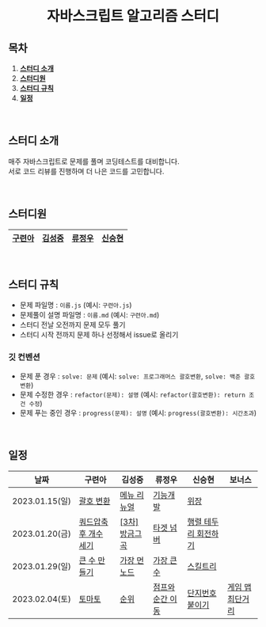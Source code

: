 <h1 align="center">자바스크립트 알고리즘 스터디</h1>

## 목차

1. [**스터디 소개**](#1)
2. [**스터디원**](#2)
3. [**스터디 규칙**](#3)
4. [**일정**](#4)

<br />

<div id="1" />

## 스터디 소개

매주 자바스크립트로 문제를 풀며 코딩테스트를 대비합니다.  
서로 코드 리뷰를 진행하며 더 나은 코드를 고민합니다.

<br />

<div id="2" />

## 스터디원

| [구련아](https://github.com/anottrx) | [김성중](https://github.com/joseph-106) | [류정우](https://github.com/evencoding) | [신승현](https://github.com/osdoonhyun) |
| ------------------------------------ | --------------------------------------- | --------------------------------------- | --------------------------------------- |

<br />

<div id="3" />

## 스터디 규칙

- 문제 파일명 : `이름.js` (예시: `구련아.js`)
- 문제풀이 설명 파일명 : `이름.md` (예시: `구련아.md`)
- 스터디 전날 오전까지 문제 모두 풀기
- 스터디 시작 전까지 문제 하나 선정해서 issue로 올리기

### 깃 컨벤션

- 문제 푼 경우 : `solve: 문제` (예시: `solve: 프로그래머스 괄호변환`, `solve: 백준 괄호변환`)
- 문제 수정한 경우 : `refactor(문제): 설명` (예시: `refactor(괄호변환): return 조건 수정`)
- 문제 푸는 중인 경우 : `progress(문제): 설명` (예시: `progress(괄호변환): 시간초과`)

<br />

<div id="4" />

## 일정

| 날짜           | 구련아                                                                                   | 김성중                                                                           | 류정우                                                                                          | 신승현                                                                                  | 보너스                                                                             |
| -------------- | ---------------------------------------------------------------------------------------- | -------------------------------------------------------------------------------- | ----------------------------------------------------------------------------------------------- | --------------------------------------------------------------------------------------- | ---------------------------------------------------------------------------------- |
| 2023.01.15(일) | [괄호 변환](https://school.programmers.co.kr/learn/courses/30/lessons/60058)             | [메뉴 리뉴얼](https://school.programmers.co.kr/learn/courses/30/lessons/72411)   | [기능개발](https://school.programmers.co.kr/learn/courses/30/lessons/42586?language=javascript) | [위장](https://school.programmers.co.kr/learn/courses/30/lessons/42578)                 |                                                                                    |
| 2023.01.20(금) | [쿼드압축 후 개수 세기](https://school.programmers.co.kr/learn/courses/30/lessons/68936) | [[3차]방금그곡](https://school.programmers.co.kr/learn/courses/30/lessons/17683) | [타겟 넘버](https://school.programmers.co.kr/learn/courses/30/lessons/43165)                    | [행렬 테두리 회전하기](https://school.programmers.co.kr/learn/courses/30/lessons/77485) |                                                                                    |
| 2023.01.29(일) | [큰 수 만들기](https://school.programmers.co.kr/learn/courses/30/lessons/42883)          | [가장 먼 노드](https://school.programmers.co.kr/learn/courses/30/lessons/49189)  | [가장 큰 수](https://school.programmers.co.kr/learn/courses/30/lessons/42746)                   | [스킬트리](https://school.programmers.co.kr/learn/courses/30/lessons/49993)             |                                                                                    |
| 2023.02.04(토) | [토마토](https://www.acmicpc.net/problem/7576)                                           | [순위](https://school.programmers.co.kr/learn/courses/30/lessons/49191)          | [점프와 순간 이동](https://school.programmers.co.kr/learn/courses/30/lessons/12980)             | [단지번호붙이기](https://www.acmicpc.net/problem/2667)                                  | [게임 맵 최단거리](https://school.programmers.co.kr/learn/courses/30/lessons/1844) |

<!-- | 2023.01.15(일) | []() | []() | []() | []() | []() | -->

<br />
<br />
